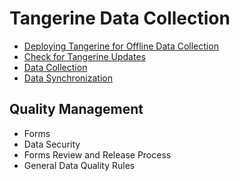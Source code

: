 # Tangerine Data Collection

- [Deploying Tangerine for Offline Data Collection](deployment.md)
- [Check for Tangerine Updates](update.md)
- [Data Collection](data-collector.md)
- [Data Synchronization](data-sync.md)
	
## Quality Management 
-	Forms 
-	Data Security
-	Forms Review and Release Process
-	General Data Quality Rules
